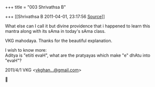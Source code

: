 +++
title = "003 Shrivathsa B"

+++
[[Shrivathsa B	2011-04-01, 23:17:56 [Source](https://groups.google.com/g/bvparishat/c/Z2tkR_X7g_w)]]



What else can I call it but divine providence that i happened to learn this mantra along with its sAma in today's sAma class.  
  
VKG mahodaya. Thanks for the beautiful explanation.  
  
I wish to know more:  
Aditya is "etiiti evaH", what are the pratyayas which make "e" dhAtu into "evaH"?  
  

2011/4/1 VKG \<[vkghan...@gmail.com]()\>



